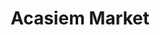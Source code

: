 ---
title: "Acasiem Market"
url: /ciudad-autonoma-de-buenos-aires/acasiem-market-avenida-lafuente/
shop: supermercado
---